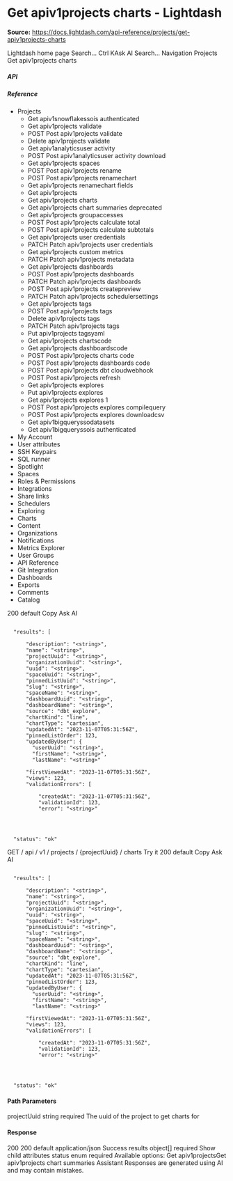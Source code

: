 # Get apiv1projects charts - Lightdash

**Source:** https://docs.lightdash.com/api-reference/projects/get-apiv1projects-charts

Lightdash home page
Search...
Ctrl KAsk AI
Search...
Navigation
Projects
Get apiv1projects charts
##### API


##### Reference
  * Projects
    * Get apiv1snowflakessois authenticated
    * Get apiv1projects validate
    * POST
Post apiv1projects validate
    * Delete apiv1projects validate
    * Get apiv1analyticsuser activity
    * POST
Post apiv1analyticsuser activity download
    * Get apiv1projects spaces
    * POST
Post apiv1projects rename
    * POST
Post apiv1projects renamechart
    * Get apiv1projects renamechart fields
    * Get apiv1projects
    * Get apiv1projects charts
    * Get apiv1projects chart summaries
deprecated
    * Get apiv1projects groupaccesses
    * POST
Post apiv1projects calculate total
    * POST
Post apiv1projects calculate subtotals
    * Get apiv1projects user credentials
    * PATCH
Patch apiv1projects user credentials
    * Get apiv1projects custom metrics
    * PATCH
Patch apiv1projects metadata
    * Get apiv1projects dashboards
    * POST
Post apiv1projects dashboards
    * PATCH
Patch apiv1projects dashboards
    * POST
Post apiv1projects createpreview
    * PATCH
Patch apiv1projects schedulersettings
    * Get apiv1projects tags
    * POST
Post apiv1projects tags
    * Delete apiv1projects tags
    * PATCH
Patch apiv1projects tags
    * Put apiv1projects tagsyaml
    * Get apiv1projects chartscode
    * Get apiv1projects dashboardscode
    * POST
Post apiv1projects charts code
    * POST
Post apiv1projects dashboards code
    * POST
Post apiv1projects dbt cloudwebhook
    * POST
Post apiv1projects refresh
    * Get apiv1projects explores
    * Put apiv1projects explores
    * Get apiv1projects explores 1
    * POST
Post apiv1projects explores compilequery
    * POST
Post apiv1projects explores downloadcsv
    * Get apiv1bigqueryssodatasets
    * Get apiv1bigqueryssois authenticated
  * My Account
  * User attributes
  * SSH Keypairs
  * SQL runner
  * Spotlight
  * Spaces
  * Roles & Permissions
  * Integrations
  * Share links
  * Schedulers
  * Exploring
  * Charts
  * Content
  * Organizations
  * Notifications
  * Metrics Explorer
  * User Groups
  * API Reference
  * Git Integration
  * Dashboards
  * Exports
  * Comments
  * Catalog


200
default
Copy
Ask AI
```

  "results": [

      "description": "<string>",
      "name": "<string>",
      "projectUuid": "<string>",
      "organizationUuid": "<string>",
      "uuid": "<string>",
      "spaceUuid": "<string>",
      "pinnedListUuid": "<string>",
      "slug": "<string>",
      "spaceName": "<string>",
      "dashboardUuid": "<string>",
      "dashboardName": "<string>",
      "source": "dbt_explore",
      "chartKind": "line",
      "chartType": "cartesian",
      "updatedAt": "2023-11-07T05:31:56Z",
      "pinnedListOrder": 123,
      "updatedByUser": {
        "userUuid": "<string>",
        "firstName": "<string>",
        "lastName": "<string>"

      "firstViewedAt": "2023-11-07T05:31:56Z",
      "views": 123,
      "validationErrors": [

          "createdAt": "2023-11-07T05:31:56Z",
          "validationId": 123,
          "error": "<string>"




  "status": "ok"

```

GET
/
api
/
v1
/
projects
/
{projectUuid}
/
charts
Try it
200
default
Copy
Ask AI
```

  "results": [

      "description": "<string>",
      "name": "<string>",
      "projectUuid": "<string>",
      "organizationUuid": "<string>",
      "uuid": "<string>",
      "spaceUuid": "<string>",
      "pinnedListUuid": "<string>",
      "slug": "<string>",
      "spaceName": "<string>",
      "dashboardUuid": "<string>",
      "dashboardName": "<string>",
      "source": "dbt_explore",
      "chartKind": "line",
      "chartType": "cartesian",
      "updatedAt": "2023-11-07T05:31:56Z",
      "pinnedListOrder": 123,
      "updatedByUser": {
        "userUuid": "<string>",
        "firstName": "<string>",
        "lastName": "<string>"

      "firstViewedAt": "2023-11-07T05:31:56Z",
      "views": 123,
      "validationErrors": [

          "createdAt": "2023-11-07T05:31:56Z",
          "validationId": 123,
          "error": "<string>"




  "status": "ok"

```

#### Path Parameters
projectUuid
string
required
The uuid of the project to get charts for
#### Response
200
200 default
application/json
Success
results
object[]
required
Show child attributes
status
enum<string>
required
Available options: 
Get apiv1projectsGet apiv1projects chart summaries
Assistant
Responses are generated using AI and may contain mistakes.



